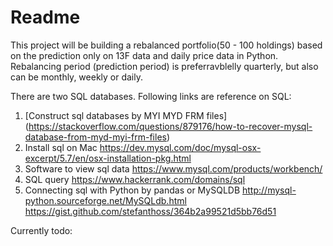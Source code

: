 # Readme

This project will be building a rebalanced portfolio(50 - 100 holdings) based on the prediction only on 13F data and daily price data in Python. Rebalancing period (prediction period) is preferravblelly quarterly, but also can be monthly, weekly or daily.

There are two SQL databases. Following links are reference on SQL:

1. [Construct sql databases by MYI MYD FRM files] (https://stackoverflow.com/questions/879176/how-to-recover-mysql-database-from-myd-myi-frm-files)
2. Install sql on Mac
https://dev.mysql.com/doc/mysql-osx-excerpt/5.7/en/osx-installation-pkg.html
3. Software to view sql data
https://www.mysql.com/products/workbench/
4. SQL query 
https://www.hackerrank.com/domains/sql
5. Connecting sql with Python by pandas or MySQLDB
http://mysql-python.sourceforge.net/MySQLdb.html
https://gist.github.com/stefanthoss/364b2a99521d5bb76d51


Currently todo:
